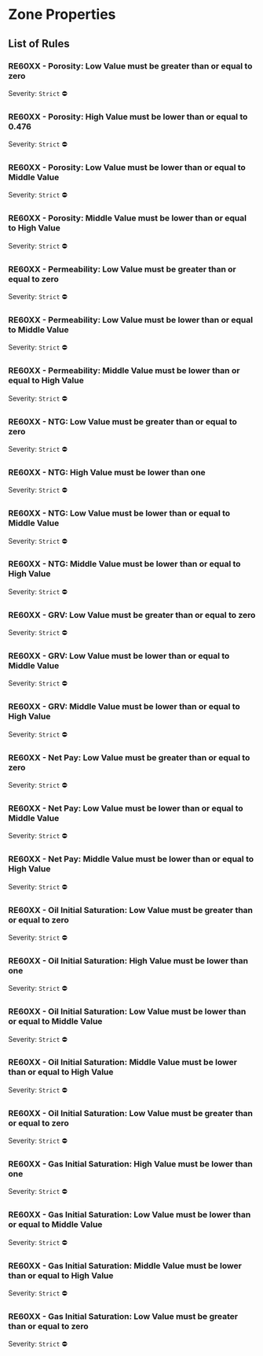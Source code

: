 # Zone Properties

## List  of Rules

### RE60XX - Porosity: Low Value must be greater than or equal to zero

Severity: `Strict` :no_entry:

### RE60XX - Porosity: High Value must be lower than or equal to 0.476

Severity: `Strict` :no_entry:

### RE60XX - Porosity: Low Value must be lower than or equal to Middle Value

Severity: `Strict` :no_entry:

### RE60XX - Porosity: Middle Value must be lower than or equal to High Value

Severity: `Strict` :no_entry:

### RE60XX - Permeability: Low Value must be greater than or equal to zero

Severity: `Strict` :no_entry:

### RE60XX - Permeability: Low Value must be lower than or equal to Middle Value

Severity: `Strict` :no_entry:

### RE60XX - Permeability: Middle Value must be lower than or equal to High Value

Severity: `Strict` :no_entry:

### RE60XX - NTG: Low Value must be greater than or equal to zero

Severity: `Strict` :no_entry:

### RE60XX - NTG: High Value must be lower than one

Severity: `Strict` :no_entry:

### RE60XX - NTG: Low Value must be lower than or equal to Middle Value

Severity: `Strict` :no_entry:

### RE60XX - NTG: Middle Value must be lower than or equal to High Value

Severity: `Strict` :no_entry:

### RE60XX - GRV: Low Value must be greater than or equal to zero

Severity: `Strict` :no_entry:

### RE60XX - GRV: Low Value must be lower than or equal to Middle Value

Severity: `Strict` :no_entry:

### RE60XX - GRV: Middle Value must be lower than or equal to High Value

Severity: `Strict` :no_entry:

### RE60XX - Net Pay: Low Value must be greater than or equal to zero

Severity: `Strict` :no_entry:

### RE60XX - Net Pay: Low Value must be lower than or equal to Middle Value

Severity: `Strict` :no_entry:

### RE60XX - Net Pay: Middle Value must be lower than or equal to High Value

Severity: `Strict` :no_entry:

### RE60XX - Oil Initial Saturation: Low Value must be greater than or equal to zero

Severity: `Strict` :no_entry:

### RE60XX - Oil Initial Saturation: High Value must be lower than one

Severity: `Strict` :no_entry:

### RE60XX - Oil Initial Saturation: Low Value must be lower than or equal to Middle Value

Severity: `Strict` :no_entry:

### RE60XX - Oil Initial Saturation: Middle Value must be lower than or equal to High Value

Severity: `Strict` :no_entry:

### RE60XX - Oil Initial Saturation: Low Value must be greater than or equal to zero

Severity: `Strict` :no_entry:

### RE60XX - Gas Initial Saturation: High Value must be lower than one

Severity: `Strict` :no_entry:

### RE60XX - Gas Initial Saturation: Low Value must be lower than or equal to Middle Value

Severity: `Strict` :no_entry:

### RE60XX - Gas Initial Saturation: Middle Value must be lower than or equal to High Value

Severity: `Strict` :no_entry:

### RE60XX - Gas Initial Saturation: Low Value must be greater than or equal to zero

Severity: `Strict` :no_entry:
